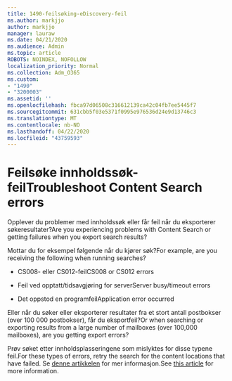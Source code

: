 ```yaml
---
title: 1490-feilsøking-eDiscovery-feil
ms.author: markjjo
author: markjjo
manager: lauraw
ms.date: 04/21/2020
ms.audience: Admin
ms.topic: article
ROBOTS: NOINDEX, NOFOLLOW
localization_priority: Normal
ms.collection: Adm_O365
ms.custom:
- "1490"
- "3200003"
ms.assetid: ''
ms.openlocfilehash: fbca97d06508c316612139ca42c04fb7ee5445f7
ms.sourcegitcommit: 631cbb5f03e5371f0995e976536d24e9d13746c3
ms.translationtype: MT
ms.contentlocale: nb-NO
ms.lasthandoff: 04/22/2020
ms.locfileid: "43759593"
---
```

# <a name="troubleshoot-content-search-errors"></a><span data-ttu-id="aedd3-102">Feilsøke innholdssøk-feil</span><span class="sxs-lookup"><span data-stu-id="aedd3-102">Troubleshoot Content Search errors</span></span>

<span data-ttu-id="aedd3-103">Opplever du problemer med innholdssøk eller får feil når du eksporterer søkeresultater?</span><span class="sxs-lookup"><span data-stu-id="aedd3-103">Are you experiencing problems with Content Search or getting failures when you export search results?</span></span>

<span data-ttu-id="aedd3-104">Mottar du for eksempel følgende når du kjører søk?</span><span class="sxs-lookup"><span data-stu-id="aedd3-104">For example, are you receiving the following when running searches?</span></span>

- <span data-ttu-id="aedd3-105">CS008- eller CS012-feil</span><span class="sxs-lookup"><span data-stu-id="aedd3-105">CS008 or CS012 errors</span></span>

- <span data-ttu-id="aedd3-106">Feil ved opptatt/tidsavgjøring for server</span><span class="sxs-lookup"><span data-stu-id="aedd3-106">Server busy/timeout errors</span></span>

- <span data-ttu-id="aedd3-107">Det oppstod en programfeil</span><span class="sxs-lookup"><span data-stu-id="aedd3-107">Application error occurred</span></span>

<span data-ttu-id="aedd3-108">Eller når du søker eller eksporterer resultater fra et stort antall postbokser (over 100 000 postbokser), får du eksportfeil?</span><span class="sxs-lookup"><span data-stu-id="aedd3-108">Or when searching or exporting results from a large number of mailboxes (over 100,000 mailboxes), are you getting export errors?</span></span>

<span data-ttu-id="aedd3-109">Prøv søket etter innholdsplasseringene som mislyktes for disse typene feil.</span><span class="sxs-lookup"><span data-stu-id="aedd3-109">For these types of errors, retry the search for the content locations that have failed.</span></span> <span data-ttu-id="aedd3-110">Se [denne artikkelen](https://docs.microsoft.com/office365/securitycompliance/retry-failed-content-search) for mer informasjon.</span><span class="sxs-lookup"><span data-stu-id="aedd3-110">See  [this article](https://docs.microsoft.com/office365/securitycompliance/retry-failed-content-search) for more information.</span></span>
